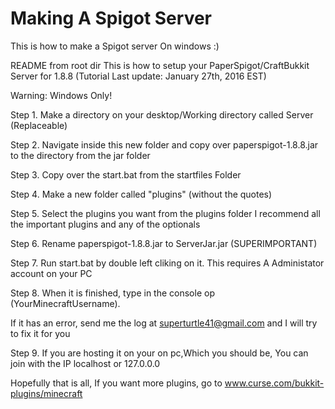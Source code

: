 # Making A Spigot Server
This is how to make a Spigot server On windows :)



README from root dir
This is how to setup your PaperSpigot/CraftBukkit Server for 1.8.8 (Tutorial Last update: January 27th, 2016 EST)

Warning: Windows Only!

Step 1. Make a directory on your desktop/Working directory called Server (Replaceable)

Step 2. Navigate inside this new folder and copy over paperspigot-1.8.8.jar to the directory from the jar folder

Step 3. Copy over the start.bat from the startfiles Folder

Step 4. Make a new folder called "plugins" (without the quotes)

Step 5. Select the plugins you want from the plugins folder
	I recommend all the important plugins and any of the optionals
	
Step 6. Rename paperspigot-1.8.8.jar to ServerJar.jar (SUPERIMPORTANT)

Step 7. Run start.bat by double left cliking on it. This requires A Administator account on your PC

Step 8. When it is finished, type in the console op (YourMinecraftUsername).

If it has an error, send me the log at superturtle41@gmail.com and I will try to fix it for you

Step 9. If you are hosting it on your on pc,Which you should be, You can join with the IP localhost or 127.0.0.0

Hopefully that is all, If you want more plugins, go to www.curse.com/bukkit-plugins/minecraft


